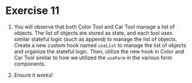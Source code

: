 # Exercise 11

1. You will observe that both Color Tool and Car Tool manage a list of objects. The list of objects are stored as state, and each tool uses similar stateful logic (such as append) to manage the list of objects. Create a new custom hook named `useList` to manage the list of objects and organize the stateful logic. Then, utilize the new hook in Color and Car Tool similar to how we utilized the `useForm` in the various form components.

2. Ensure it works!